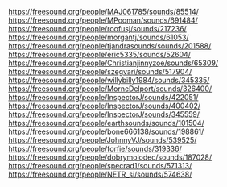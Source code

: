 https://freesound.org/people/MAJ061785/sounds/85514/ <br>
https://freesound.org/people/MPooman/sounds/691484/ <br>
https://freesound.org/people/roofusj/sounds/217236/ <br>
https://freesound.org/people/morgantj/sounds/61053/ <br>
https://freesound.org/people/tjandrasounds/sounds/201588/ <br>
https://freesound.org/people/eric5335/sounds/52604/ <br>
https://freesound.org/people/Christianjinnyzoe/sounds/65309/ <br>
https://freesound.org/people/szegvari/sounds/517904/ <br>
https://freesound.org/people/willybilly1984/sounds/345335/ <br>
https://freesound.org/people/MorneDelport/sounds/326400/ <br>
https://freesound.org/people/InspectorJ/sounds/422051/ <br>
https://freesound.org/people/InspectorJ/sounds/400402/ <br>
https://freesound.org/people/InspectorJ/sounds/345559/ <br>
https://freesound.org/people/earthsounds/sounds/101504/ <br>
https://freesound.org/people/bone666138/sounds/198861/ <br>
https://freesound.org/people/JohnnyVJ/sounds/539525/ <br>
https://freesound.org/people/forfie/sounds/319336/ <br>
https://freesound.org/people/dobrymolodec/sounds/187028/ <br>
https://freesound.org/people/specrad1/sounds/571313/ <br>
https://freesound.org/people/NETR_si/sounds/574638/ <br>
